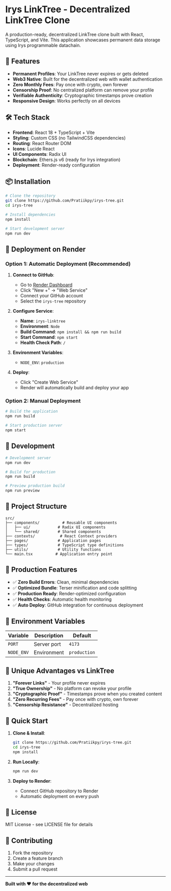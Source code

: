 # Irys LinkTree - Decentralized LinkTree Clone

A production-ready, decentralized LinkTree clone built with React, TypeScript, and Vite. This application showcases permanent data storage using Irys programmable datachain.

## 🚀 Features

- **Permanent Profiles**: Your LinkTree never expires or gets deleted
- **Web3 Native**: Built for the decentralized web with wallet authentication
- **Zero Monthly Fees**: Pay once with crypto, own forever
- **Censorship Proof**: No centralized platform can remove your profile
- **Verifiable Authenticity**: Cryptographic timestamps prove creation
- **Responsive Design**: Works perfectly on all devices

## 🛠️ Tech Stack

- **Frontend**: React 18 + TypeScript + Vite
- **Styling**: Custom CSS (no TailwindCSS dependencies)
- **Routing**: React Router DOM
- **Icons**: Lucide React
- **UI Components**: Radix UI
- **Blockchain**: Ethers.js v6 (ready for Irys integration)
- **Deployment**: Render-ready configuration

## 📦 Installation

```bash
# Clone the repository
git clone https://github.com/Pratiikpy/irys-tree.git
cd irys-tree

# Install dependencies
npm install

# Start development server
npm run dev
```

## 🚀 Deployment on Render

### Option 1: Automatic Deployment (Recommended)

1. **Connect to GitHub**:
   - Go to [Render Dashboard](https://dashboard.render.com)
   - Click "New +" → "Web Service"
   - Connect your GitHub account
   - Select the `irys-tree` repository

2. **Configure Service**:
   - **Name**: `irys-linktree`
   - **Environment**: `Node`
   - **Build Command**: `npm install && npm run build`
   - **Start Command**: `npm start`
   - **Health Check Path**: `/`

3. **Environment Variables**:
   - `NODE_ENV`: `production`

4. **Deploy**:
   - Click "Create Web Service"
   - Render will automatically build and deploy your app

### Option 2: Manual Deployment

```bash
# Build the application
npm run build

# Start production server
npm start
```

## 🔧 Development

```bash
# Development server
npm run dev

# Build for production
npm run build

# Preview production build
npm run preview
```

## 📁 Project Structure

```
src/
├── components/          # Reusable UI components
│   ├── ui/            # Radix UI components
│   └── shared/        # Shared components
├── contexts/           # React Context providers
├── pages/             # Application pages
├── types/             # TypeScript type definitions
├── utils/             # Utility functions
└── main.tsx          # Application entry point
```

## 🌟 Production Features

- ✅ **Zero Build Errors**: Clean, minimal dependencies
- ✅ **Optimized Bundle**: Terser minification and code splitting
- ✅ **Production Ready**: Render-optimized configuration
- ✅ **Health Checks**: Automatic health monitoring
- ✅ **Auto Deploy**: GitHub integration for continuous deployment

## 🔗 Environment Variables

| Variable | Description | Default |
|----------|-------------|---------|
| `PORT` | Server port | `4173` |
| `NODE_ENV` | Environment | `production` |

## 🎯 Unique Advantages vs LinkTree

1. **"Forever Links"** - Your profile never expires
2. **"True Ownership"** - No platform can revoke your profile
3. **"Cryptographic Proof"** - Timestamps prove when you created content
4. **"Zero Recurring Fees"** - Pay once with crypto, own forever
5. **"Censorship Resistance"** - Decentralized hosting

## 🚀 Quick Start

1. **Clone & Install**:
   ```bash
   git clone https://github.com/Pratiikpy/irys-tree.git
   cd irys-tree
   npm install
   ```

2. **Run Locally**:
   ```bash
   npm run dev
   ```

3. **Deploy to Render**:
   - Connect GitHub repository to Render
   - Automatic deployment on every push

## 📝 License

MIT License - see LICENSE file for details

## 🤝 Contributing

1. Fork the repository
2. Create a feature branch
3. Make your changes
4. Submit a pull request

---

**Built with ❤️ for the decentralized web** 